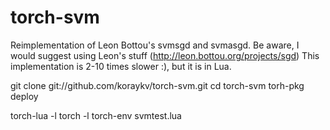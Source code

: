 torch-svm
=========

Reimplementation of Leon Bottou's svmsgd and svmasgd.
Be aware, I would suggest using Leon's stuff (http://leon.bottou.org/projects/sgd)
This implementation is 2-10 times slower :), but it is in Lua.

git clone git://github.com/koraykv/torch-svm.git
cd torch-svm
torh-pkg deploy

torch-lua -l torch -l torch-env svmtest.lua
